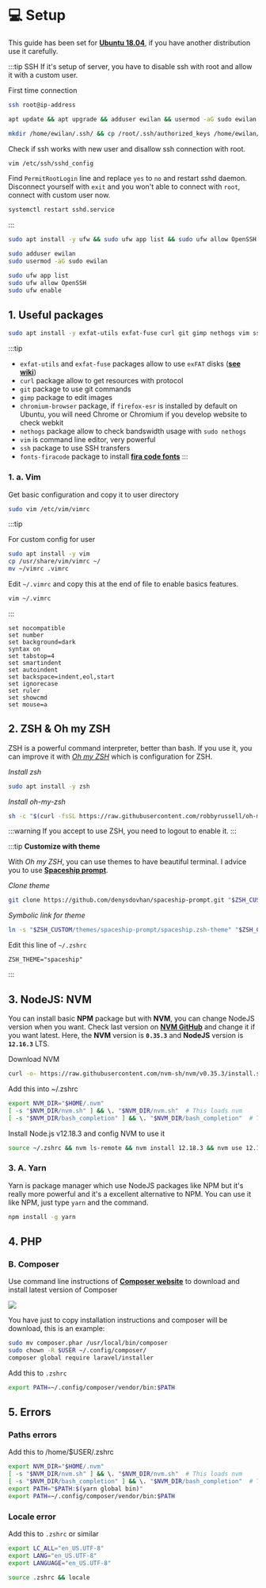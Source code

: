 # 💻 Setup

This guide has been set for [**Ubuntu 18.04**](https://ubuntu.com/#download), if you have another distribution use it carefully.

:::tip SSH
If it's setup of server, you have to disable ssh with root and allow it with a custom user.

First time connection

```bash
ssh root@ip-address
```

```bash
apt update && apt upgrade && adduser ewilan && usermod -aG sudo ewilan
```

```bash
mkdir /home/ewilan/.ssh/ && cp /root/.ssh/authorized_keys /home/ewilan/.ssh/ && chown -R ewilan:ewilan /home/ewilan/.ssh/ && chmod -R 700 /home/ewilan/.ssh/
```

Check if ssh works with new user and disallow ssh connection with root.

```bash
vim /etc/ssh/sshd_config
```

Find `PermitRootLogin` line and replace `yes` to `no` and restart sshd daemon. Disconnect yourself with `exit` and you won't able to connect with `root`, connect with custom user now.

```bash
systemctl restart sshd.service
```

:::

```bash
sudo apt install -y ufw && sudo ufw app list && sudo ufw allow OpenSSH && sudo ufw enable && sudo ufw status
```

```bash
sudo adduser ewilan
sudo usermod -aG sudo ewilan
```

```bash
sudo ufw app list
sudo ufw allow OpenSSH
sudo ufw enable
```

## 1. Useful packages

```bash
sudo apt install -y exfat-utils exfat-fuse curl git gimp nethogs vim ssh vlc fonts-firacode
```

:::tip

- `exfat-utils` and `exfat-fuse` packages allow to use `exFAT` disks ([**see wiki**](https://doc.ubuntu-fr.org/exfat))
- `curl` package allow to get resources with protocol
- `git` package to use git commands
- `gimp` package to edit images
- `chromium-browser` package, if `firefox-esr` is installed by default on Ubuntu, you will need Chrome or Chromium if you develop website to check webkit
- `nethogs` package allow to check bandswidth usage with `sudo nethogs`
- `vim` is command line editor, very powerful
- `ssh` package to use SSH transfers
- `fonts-firacode` package to install [**fira code fonts**](https://github.com/tonsky/FiraCode)
:::

### 1. a. Vim

Get basic configuration and copy it to user directory

```bash
sudo vim /etc/vim/vimrc
```

:::tip

For custom config for user

```bash
sudo apt install -y vim
cp /usr/share/vim/vimrc ~/
mv ~/vimrc .vimrc
```

Edit `~/.vimrc` and copy this at the end of file to enable basics features.

```bash
vim ~/.vimrc
```

:::

<code-info path="/home/user/.vimrc"></code-info>

```vim
set nocompatible
set number
set background=dark
syntax on
set tabstop=4
set smartindent
set autoindent
set backspace=indent,eol,start
set ignorecase
set ruler
set showcmd
set mouse=a
```

## 2. ZSH & Oh my ZSH

ZSH is a powerful command interpreter, better than bash. If you use it, you can improve it with [*Oh my ZSH*](https://ohmyz.sh/) which is configuration for ZSH.

*Install zsh*

```bash
sudo apt install -y zsh
```

*Install oh-my-zsh*

```bash
sh -c "$(curl -fsSL https://raw.githubusercontent.com/robbyrussell/oh-my-zsh/master/tools/install.sh)"
```

:::warning
If you accept to use ZSH, you need to logout to enable it.
:::

:::tip
**Customize with theme**

With *Oh my ZSH*, you can use themes to have beautiful terminal. I advice you to use [**Spaceship prompt**](https://github.com/denysdovhan/spaceship-prompt).

*Clone theme*

```bash
git clone https://github.com/denysdovhan/spaceship-prompt.git "$ZSH_CUSTOM/themes/spaceship-prompt"
```

*Symbolic link for theme*

```bash
ln -s "$ZSH_CUSTOM/themes/spaceship-prompt/spaceship.zsh-theme" "$ZSH_CUSTOM/themes/spaceship.zsh-theme"
```

Edit this line of `~/.zshrc`

```
ZSH_THEME="spaceship"
```

:::

## 3. NodeJS: NVM

You can install basic **NPM** package but with **NVM**, you can change NodeJS version when you want. Check last version on [**NVM GitHub**](https://github.com/nvm-sh/nvm) and change it if you want latest. Here, the **NVM** version is **`0.35.3`** and **NodeJS** version is **`12.16.3`** LTS.

Download NVM

```bash
curl -o- https://raw.githubusercontent.com/nvm-sh/nvm/v0.35.3/install.sh | bash
```

Add this into ~/.zshrc

```bash
export NVM_DIR="$HOME/.nvm"
[ -s "$NVM_DIR/nvm.sh" ] && \. "$NVM_DIR/nvm.sh"  # This loads nvm
[ -s "$NVM_DIR/bash_completion" ] && \. "$NVM_DIR/bash_completion"  # This loads nvm bash_completion
```

Install Node.js v12.18.3 and config NVM to use it

```bash
source ~/.zshrc && nvm ls-remote && nvm install 12.18.3 && nvm use 12.18.3 && nvm alias default 12.18.3 && nvm use default && nvm ls && node -v
```

### 3. A. Yarn

Yarn is package manager which use NodeJS packages like NPM but it's really more powerful and it's a excellent alternative to NPM. You can use it like NPM, just type `yarn` and the command.

```bash
npm install -g yarn
```

## 4. PHP

### B. Composer

Use command line instructions of [**Composer website**](https://getcomposer.org/download/) to download and install latest version of Composer

<img src="/images/linux/composer-installation-commands.jpg" class="" />

You have just to copy installation instructions and composer will be download, this is an example:

```bash
sudo mv composer.phar /usr/local/bin/composer
sudo chown -R $USER ~/.config/composer/
composer global require laravel/installer
```

Add this to `.zshrc`

```bash
export PATH=~/.config/composer/vendor/bin:$PATH
```

## 5. Errors

### Paths errors

Add this to /home/$USER/.zshrc

```bash
export NVM_DIR="$HOME/.nvm"
[ -s "$NVM_DIR/nvm.sh" ] && \. "$NVM_DIR/nvm.sh"  # This loads nvm
[ -s "$NVM_DIR/bash_completion" ] && \. "$NVM_DIR/bash_completion"  # This loads nvm bash_completion
export PATH="$PATH:$(yarn global bin)"
export PATH=~/.config/composer/vendor/bin:$PATH
```

### Locale error

Add this to `.zshrc` or similar

```bash
export LC_ALL="en_US.UTF-8"
export LANG="en_US.UTF-8"
export LANGUAGE="en_US.UTF-8"
```

```bash
source .zshrc && locale
```
